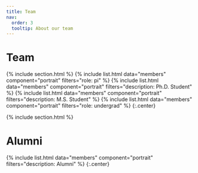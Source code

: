 ```yaml
---
title: Team
nav:
  order: 3
  tooltip: About our team
---
```


# <i class="fas fa-users"></i>Team

{% include section.html %}
{%
  include list.html
  data="members"
  component="portrait"
  filters="role: pi"
%}
{%
  include list.html
  data="members"
  component="portrait"
  filters="description: Ph.D. Student"
%}
{%
  include list.html
  data="members"
  component="portrait"
  filters="description: M.S. Student"
%}
{%
  include list.html
  data="members"
  component="portrait"
  filters="role: undergrad"
%}
{:.center}

{% include section.html %}
# Alumni
{%
  include list.html
  data="members"
  component="portrait"
  filters="description: Alumni"
%}
{:.center}